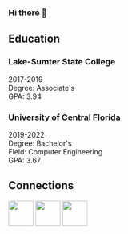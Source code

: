 ### Hi there 👋

## Education

### Lake-Sumter State College
2017-2019<br>
Degree: Associate's<br>
GPA: 3.94

### University of Central Florida
2019-2022<br>
Degree: Bachelor's<br>
Field: Computer Engineering<br>
GPA: 3.67

## Connections
<a href="https://www.linkedin.com/in/jamie-henry-8ba765154/detail/overlay-view/urn:li:fsd_profileTreasuryMedia:(ACoAACUhoM4BQ1e4GF1YLMHAE1hh2peiLg-d4p8,1635458555923)/" target="_blank"><img src="https://image.flaticon.com/icons/png/512/942/942748.png" width="50px"/></a>
<a href="https://jayhenry07.github.io/" target="_blank"><img src="https://image.flaticon.com/icons/png/512/3719/3719350.png" width="50px"/></a>
<a href="https://www.linkedin.com/in/jamie-henry-8ba765154/" target="_blank"><img src="https://image.flaticon.com/icons/png/512/174/174857.png" width="50px"/></a>

